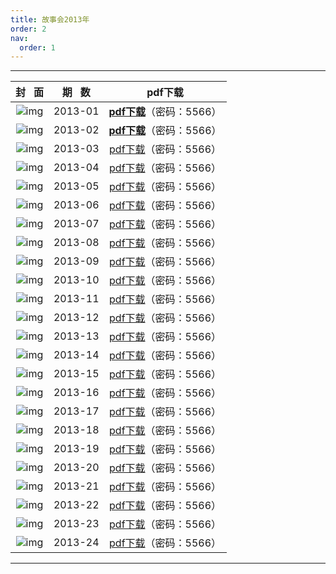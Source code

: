 ```yaml
---
title: 故事会2013年
order: 2
nav:
  order: 1
---
```

---

|                          封   面                          | 期   数 |                                        pdf下载                                        |
| :---------------------------------------------------------: | :-------: | :-----------------------------------------------------------------------------------: |
| ![img](../../../public/images/gushihui/gsh2013/gsh201301.jpg) |  2013-01  | [**pdf下载**](https://url97.ctfile.com/f/799297-1454403776-d1c28e?p=5566)（密码：5566） |
| ![img](../../../public/images/gushihui/gsh2013/gsh201302.jpg) |  2013-02  | [**pdf下载**](https://url97.ctfile.com/f/799297-1454567921-567b57?p=5566)（密码：5566） |
| ![img](../../../public/images/gushihui/gsh2013/gsh201303.jpg) |  2013-03  |   [pdf下载](https://url97.ctfile.com/f/799297-1454568047-ee2118?p=5566)（密码：5566）   |
| ![img](../../../public/images/gushihui/gsh2013/gsh201304.jpg) |  2013-04  |   [pdf下载](https://url97.ctfile.com/f/799297-1454568188-8c5f40?p=5566)（密码：5566）   |
| ![img](../../../public/images/gushihui/gsh2013/gsh201305.jpg) |  2013-05  |   [pdf下载](https://url97.ctfile.com/f/799297-1454568311-aba6be?p=5566)（密码：5566）   |
| ![img](../../../public/images/gushihui/gsh2013/gsh201306.jpg) |  2013-06  |   [pdf下载](https://url97.ctfile.com/f/799297-1454568365-ab4519?p=5566)（密码：5566）   |
| ![img](../../../public/images/gushihui/gsh2013/gsh201307.jpg) |  2013-07  |   [pdf下载](https://url97.ctfile.com/f/799297-1454568440-e8e5fe?p=5566)（密码：5566）   |
| ![img](../../../public/images/gushihui/gsh2013/gsh201308.jpg) |  2013-08  |   [pdf下载](https://url97.ctfile.com/f/799297-1454568842-a2c859?p=5566)（密码：5566）   |
| ![img](../../../public/images/gushihui/gsh2013/gsh201309.jpg) |  2013-09  |   [pdf下载](https://url97.ctfile.com/f/799297-1454568893-c79632?p=5566)（密码：5566）   |
| ![img](../../../public/images/gushihui/gsh2013/gsh201310.jpg) |  2013-10  |   [pdf下载](https://url97.ctfile.com/f/799297-1454569061-5d4ae0?p=5566)（密码：5566）   |
| ![img](../../../public/images/gushihui/gsh2013/gsh201311.jpg) |  2013-11  |   [pdf下载](https://url97.ctfile.com/f/799297-1454569139-dd2f3b?p=5566)（密码：5566）   |
| ![img](../../../public/images/gushihui/gsh2013/gsh201312.jpg) |  2013-12  |   [pdf下载](https://url97.ctfile.com/f/799297-1454569181-a91105?p=5566)（密码：5566）   |
| ![img](../../../public/images/gushihui/gsh2013/gsh201313.jpg) |  2013-13  |   [pdf下载](https://url97.ctfile.com/f/799297-1454569220-2c3258?p=5566)（密码：5566）   |
| ![img](../../../public/images/gushihui/gsh2013/gsh201314.jpg) |  2013-14  |   [pdf下载](https://url97.ctfile.com/f/799297-1454569289-320726?p=5566)（密码：5566）   |
| ![img](../../../public/images/gushihui/gsh2013/gsh201315.jpg) |  2013-15  |   [pdf下载](https://url97.ctfile.com/f/799297-1454569334-4f363f?p=5566)（密码：5566）   |
| ![img](../../../public/images/gushihui/gsh2013/gsh201316.jpg) |  2013-16  |   [pdf下载](https://url97.ctfile.com/f/799297-1454569406-29264a?p=5566)（密码：5566）   |
| ![img](../../../public/images/gushihui/gsh2013/gsh201317.jpg) |  2013-17  |   [pdf下载](https://url97.ctfile.com/f/799297-1454569514-c749af?p=5566)（密码：5566）   |
| ![img](../../../public/images/gushihui/gsh2013/gsh201318.jpg) |  2013-18  |   [pdf下载](https://url97.ctfile.com/f/799297-1454569454-b726cf?p=5566)（密码：5566）   |
| ![img](../../../public/images/gushihui/gsh2013/gsh201319.jpg) |  2013-19  |   [pdf下载](https://url97.ctfile.com/f/799297-1454570015-70b768?p=5566)（密码：5566）   |
| ![img](../../../public/images/gushihui/gsh2013/gsh201320.jpg) |  2013-20  |   [pdf下载](https://url97.ctfile.com/f/799297-1454569949-a0ab44?p=5566)（密码：5566）   |
| ![img](../../../public/images/gushihui/gsh2013/gsh201321.jpg) |  2013-21  |   [pdf下载](https://url97.ctfile.com/f/799297-1454569877-7be391?p=5566)（密码：5566）   |
| ![img](../../../public/images/gushihui/gsh2013/gsh201322.jpg) |  2013-22  |   [pdf下载](https://url97.ctfile.com/f/799297-1454569715-601c2d?p=5566)（密码：5566）   |
| ![img](../../../public/images/gushihui/gsh2013/gsh201323.jpg) |  2013-23  |   [pdf下载](https://url97.ctfile.com/f/799297-1454569649-43513a?p=5566)（密码：5566）   |
| ![img](../../../public/images/gushihui/gsh2013/gsh201324.jpg) |  2013-24  |   [pdf下载](https://url97.ctfile.com/f/799297-1454569586-518ce8?p=5566)（密码：5566）   |

---
